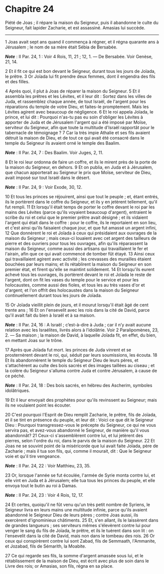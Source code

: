 # Chapitre 24

Piété de Joas ; il répare la maison du Seigneur, puis il abandonne le culte du Seigneur, fait lapider Zacharie, et est assassiné.
Amasias lui succède.

***

1 Joas avait sept ans quand il commença à régner, et il régna quarante ans à Jérusalem ; le nom de sa mère était Sébia de Bersabée.

***Note*** :  II Par. 24, 1 : Voir 4 Rois, 11, 21 ; 12, 1. ― De Bersabée. Voir Genèse, 21, 14.

2 Et il fit ce qui est bon devant le Seigneur, durant tous les jours de Joïada, le prêtre. 3 Or Joïada lui fit prendre deux femmes, dont il engendra des fils et des filles.


4 Après quoi, il plut à Joas de réparer la maison du Seigneur. 5 Et il assembla les prêtres et les Lévites, et il leur dit : Sortez dans les villes de Juda, et rassemblez chaque année, de tout Israël, de l'argent pour les réparations du temple de votre Dieu, et faites-le promptement. Mais les Lévites agirent avec beaucoup de négligence. 6 Et le roi appela Joïada, le prince, et lui dit : Pourquoi n'as-tu pas eu soin d'obliger les Lévites à apporter de Juda et de Jérusalem l'argent qui a été imposé par Moïse, serviteur du Seigneur, afin que toute la multitude d'Israël rapportât pour le tabernacle de témoignage ? 7 Car la très impie Athalie et ses fils avaient détruit la maison de Dieu, et de tout ce qui avait été consacré dans le temple du Seigneur ils avaient orné le temple des Baalim.

***Note*** :  II Par. 24, 7 : Des Baalim. Voir Juges, 2, 11.


8 Et le roi leur ordonna de faire un coffre, et ils le mirent près de la porte de la maison du Seigneur, en dehors. 9 Et on publia, en Juda et à Jérusalem, que chacun apporterait au Seigneur le prix que Moïse, serviteur de Dieu, avait imposé sur tout Israël dans le désert.

***Note*** :  II Par. 24, 9 : Voir Exode, 30, 12.

10 Et tous les princes se réjouirent, ainsi que tout le peuple ; et, étant entrés, ils le portèrent dans le coffre du Seigneur, et ils y en jetèrent tellement, qu'il fut rempli. 11 Et lorsqu'il était temps de porter le coffre devant le roi par les mains des Lévites (parce qu'ils voyaient beaucoup d'argent), entraient le scribe du roi et celui que le premier prêtre avait désigné ; et ils vidaient l'argent qui était dans le coffre : pour le coffre, ils le reportaient en son lieu, et c'est ainsi qu'ils faisaient chaque jour, et que fut amassé un argent infini, 12 Que donnèrent le roi et Joïada à ceux qui présidaient aux ouvrages de la maison du Seigneur ; mais ceux-ci louaient avec cet argent des tailleurs de pierre et des ouvriers pour tous les ouvrages, afin qu'ils réparassent la maison du Seigneur, comme aussi des artisans qui travaillaient le fer et l'airain, afin que ce qui avait commencé de tomber fût étayé. 13 Ainsi ceux qui travaillaient agirent avec activité ; les crevasses des murailles étaient bouchées
par leurs mains; et ils rétablirent la maison du Seigneur en son premier état, et firent qu'elle se maintint solidement. 14 Et lorsqu'ils eurent achevé tous les ouvrages, ils portèrent devant le roi et Joïada le reste de l'argent, dont on fit les vases du temple pour le service et pour les holocaustes, comme aussi des fioles, et tous les au très vases d'or et d'argent; et l'on offrit des holocaustes dans la maison du Seigneur continuellement durant tous les jours de Joïada.


15 Or Joïada vieillit plein de jours, et il mourut lorsqu'il était âgé de cent trente ans ; 16 Et on l'ensevelit avec les rois dans la cité de David, parce qu'il avait fait du bien à Israël et à sa maison.

***Note*** :  II Par. 24, 16 : A Israël ; c’est-à-dire à Juda ; car il n’y avait aucune relation avec les Israélites, livrés alors à l’idolâtrie. Voir 2 Paralipomènes, 23, 2. ― Sa maison ; la maison de David, à laquelle Joïada fit, en effet, du bien, en mettant Joas sur le trône.


17 Après que Joïada fut mort. les princes de Juda vinrent et se prosternèrent devant le roi, qui, séduit par leurs soumissions, les écouta. 18 Et ils abandonnèrent le temple du Seigneur Dieu de leurs pères, et s'attachèrent au culte des bois sacrés et des images taillées au ciseau ; et la colère du Seigneur s'alluma contre Juda et contre Jérusalem, à cause de ce péché.

***Note*** :  II Par. 24, 18 : Des bois sacrés, en hébreu des Ascherim, symboles idolâtriques.

19 Et il leur envoyait des prophètes pour qu'ils revinssent au Seigneur; mais ils ne voulaient point les écouter.


20 C'est pourquoi l'Esprit de Dieu remplit Zacharie, le prêtre, fils de Joïada, et il se tint en présence du peuple, et leur dit : Voici ce que dit le Seigneur Dieu : Pourquoi transgressez-vous le précepte du Seigneur, ce qui ne vous servira pas, et avez-vous abandonné le Seigneur, de manière qu'il vous abandonnât? 21 Ceux-ci s'assemblèrent contre lui, et lui jetèrent des pierres, selon l'ordre du roi, dans le parvis de la maison du Seigneur. 22 Et Joas ne se souvint point de la miséricorde que lui avait faite Joïada, père de Zacharie ; mais il tua son fils, qui, comme il mourait, dit : Que le Seigneur voie et qu'il tire vengeance.

***Note*** :  II Par. 24, 22 : Voir Matthieu, 23, 35.


23 Or, lorsque l'année se fut écoulée, l'armée de Syrie monta contre lui, et elle vint en Juda et à Jérusalem; elle tua tous les princes du peuple, et elle envoya tout le butin au roi à Damas.

***Note*** :  II Par. 24, 23 : Voir 4 Rois, 12, 17.

24 Et certes, quoiqu'il ne fût venu qu'un très petit nombre de Syriens, le Seigneur livra en leurs mains une multitude infinie, parce qu'ils avaient abandonné le Seigneur Dieu de leurs pères ; contre Joas aussi, ils exercèrent d'ignominieux châtiments. 25 Et, s'en allant, ils le laissèrent dans de grandes langueurs ; ses serviteurs mêmes s'élevèrent contre lui pour venger le sang du fils de Joïada, le prêtre, et ils le tuèrent dans son lit : on l'ensevelit dans la cité de David, mais non dans le tombeau des rois. 26 Or ceux qui conspirèrent contre lui sont Zabad, fils de Semmaath, l'Ammanite, et Jozabad, fils de Sémarith, la Moabite.


27 Ce qui regarde ses fils, la somme d'argent amassée sous lui, et le rétablissement de la maison de Dieu, est écrit avec plus de soin dans le Livre des rois; or Amasias, son fils, régna en sa place.

